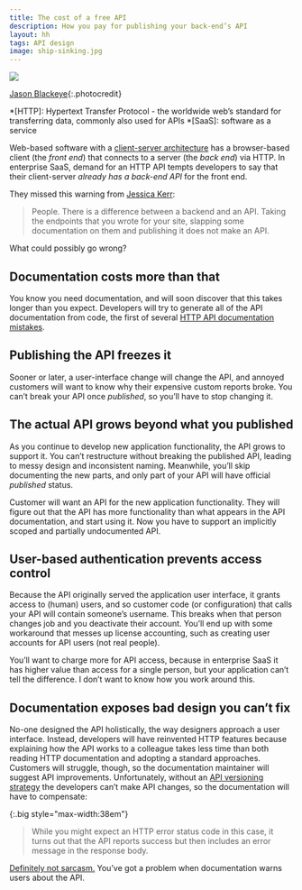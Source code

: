 ```yaml
---
title: The cost of a free API
description: How you pay for publishing your back-end’s API
layout: hh
tags: API design
image: ship-sinking.jpg
---
```


![](ship-sinking.jpg)

[Jason Blackeye](https://unsplash.com/photos/0MEMXMOy--Y){:.photocredit}

*[HTTP]: Hypertext Transfer Protocol - the worldwide web’s standard for transferring data, commonly also used for APIs
*[SaaS]: software as a service

Web-based software with a
[client-server architecture](https://en.wikipedia.org/wiki/Client–server_model)
has a browser-based client (the _front end_) that connects to a server (the _back end_) via HTTP.
In enterprise SaaS, demand for an HTTP API tempts developers to say that their client-server _already has a back-end API_ for the front end.

They missed this warning from
[Jessica Kerr](https://twitter.com/jessitron/status/1471351023033720834):

> People. There is a difference between a backend and an API. 
> Taking the endpoints that you wrote for your site, slapping some documentation on them and publishing it
does not make an API.

What could possibly go wrong?

## Documentation costs more than that

You know you need documentation, and will soon discover that this takes longer than you expect.
Developers will try to generate all of the API documentation from code, 
the first of several [HTTP API documentation mistakes](api-documentation-mistakes).

## Publishing the API freezes it

Sooner or later, a user-interface change will change the API, and annoyed customers will want to know why their expensive custom reports broke.
You can’t break your API once _published_, so you’ll have to stop changing it.

## The actual API grows beyond what you published

As you continue to develop new application functionality, the API grows to support it.
You can’t restructure without breaking the published API, leading to messy design and inconsistent naming.
Meanwhile, you’ll skip documenting the new parts, and only part of your API will have official _published_ status.

Customer will want an API for the new application functionality.
They will figure out that the API has more functionality than what appears in the API documentation, and start using it.
Now you have to support an implicitly scoped and partially undocumented API.

## User-based authentication prevents access control

Because the API originally served the application user interface, it grants access to (human) users,
and so customer code (or configuration) that calls your API will contain someone’s username.
This breaks when that person changes job and you deactivate their account.
You’ll end up with some workaround that messes up license accounting, such as creating user accounts for API users (not real people).

You’ll want to charge more for API access, because in enterprise SaaS it has higher value than access for a single person, but your application can’t tell the difference.
I don’t want to know how you work around this.

## Documentation exposes bad design you can’t fix

No-one designed the API holistically, the way designers approach a user interface.
Instead, developers will have reinvented HTTP features because explaining how the API works to a colleague takes less time than both reading HTTP documentation and adopting a standard approaches.
Customers will struggle, though, so the documentation maintainer will suggest API improvements.
Unfortunately, without an [API versioning strategy](http-api-versioning) the developers can’t make API changes,
so the documentation will have to compensate:

{:.big style="max-width:38em"}
> While you might expect an HTTP error status code in this case, it turns out that the API
> reports success but then includes an error message in the response body.

[Definitely not sarcasm.](https://youtu.be/JcOfFeKXcd4)
You’ve got a problem when documentation warns users about the API.
